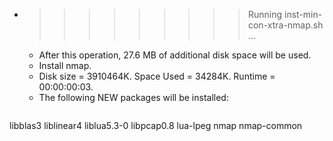 * >>>>>>>>> Running inst-min-con-xtra-nmap.sh ...
  * After this operation, 27.6 MB of additional disk space will be used.
  * Install nmap.
  * Disk size = 3910464K. Space Used = 34284K. Runtime = 00:00:00:03.
  * The following NEW packages will be installed:
  ```bash
libblas3 liblinear4 liblua5.3-0 libpcap0.8 lua-lpeg
nmap nmap-common
  ```
